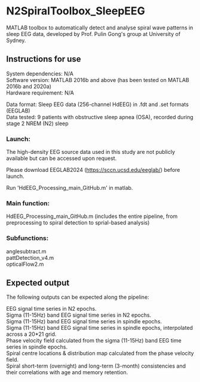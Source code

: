 # N2SpiralToolbox_SleepEEG
MATLAB toolbox to automatically detect and analyse spiral wave patterns in sleep EEG data, developed by Prof. Pulin Gong's group at University of Sydney.
## Instructions for use
System dependencies: N/A <br />
Software version: MATLAB 2016b and above (has been tested on MATLAB 2016b and 2020a) <br />
Hardware requirement: N/A

Data format: Sleep EEG data (256-channel HdEEG) in .fdt and .set formats (EEGLAB) <br />
Data tested: 9 patients with obstructive sleep apnea (OSA), recorded during stage 2 NREM (N2) sleep <br />

### Launch: <br />
The high-density EEG source data used in this study are not publicly available but can be accessed upon request. 

Please download EEGLAB2024 (https://sccn.ucsd.edu/eeglab/) before launch.

Run 'HdEEG_Processing_main_GitHub.m' in matlab. 

### Main function: 

HdEEG_Processing_main_GitHub.m (includes the entire pipeline, from preprocessing to spiral detection to sprial-based analysis)

### Subfunctions:
anglesubtract.m <br />
pattDetection_v4.m <br />
opticalFlow2.m <br />

## Expected output <br />

The following outputs can be expected along the pipeline:<br />

EEG signal time series in N2 epochs.<br />
Sigma (11-15Hz) band EEG signal time series in N2 epochs.<br />
Sigma (11-15Hz) band EEG signal time series in spindle epochs.<br />
Sigma (11-15Hz) band EEG signal time series in spindle epochs, interpolated across a 20*21 grid.<br />
Phase velocity field calculated from the sigma (11-15Hz) band EEG time series in spindle epochs.<br />
Spiral centre locations & distribution map calculated from the phase velocity field.<br />
Spiral short-term (overnight) and long-term (3-month) consistencies and their correlations with age and memory retention.<br />
